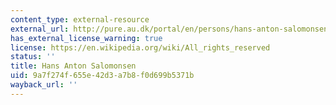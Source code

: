 ```yaml
---
content_type: external-resource
external_url: http://pure.au.dk/portal/en/persons/hans-anton-salomonsen%28ce23516d-35e3-4cd7-91ce-9a025e6a406f%29.html
has_external_license_warning: true
license: https://en.wikipedia.org/wiki/All_rights_reserved
status: ''
title: Hans Anton Salomonsen
uid: 9a7f274f-655e-42d3-a7b8-f0d699b5371b
wayback_url: ''
---
```

